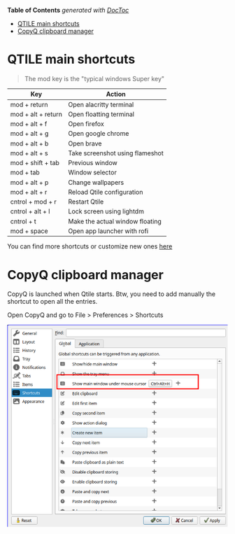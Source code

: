 <!-- START doctoc generated TOC please keep comment here to allow auto update -->
<!-- DON'T EDIT THIS SECTION, INSTEAD RE-RUN doctoc TO UPDATE -->
**Table of Contents**  *generated with [DocToc](https://github.com/thlorenz/doctoc)*

- [QTILE main shortcuts](#qtile-main-shortcuts)
- [CopyQ clipboard manager](#copyq-clipboard-manager)

<!-- END doctoc generated TOC please keep comment here to allow auto update -->

# QTILE main shortcuts

> The mod key is the "typical windows Super key"

| Key               | Action                          |
|-------------------|---------------------------------|
| mod + return      | Open alacritty terminal         |
| mod + alt + return | Open floatting terminal         |
| mod + alt + f     | Open firefox                    |
| mod + alt + g     | Open google chrome              |
| mod + alt + b     | Open brave                      |
| mod + alt + s     | Take screenshot using flameshot |
| mod + shift + tab | Previous window                 |
| mod + tab  | Window selector                 |
| mod + alt + p     | Change wallpapers               |
| mod + alt + r     | Reload Qtile configuration      |
| cntrol + mod + r  | Restart Qtile                   |
| cntrol + alt + l  | Lock screen using lightdm       |
| cntrol + t        | Make the actual window floating |
| mod + space       | Open app launcher with rofi     |


You can find more shortcuts or customize new ones [here](../config/qtile/configurations/keys.py)

# CopyQ clipboard manager

CopyQ is launched when Qtile starts. Btw, you need to add manually the shortcut to open all the entries.

Open CopyQ and go to File > Preferences > Shortcuts

![copyq preferences](../assets/copyq-prefrences.png)
